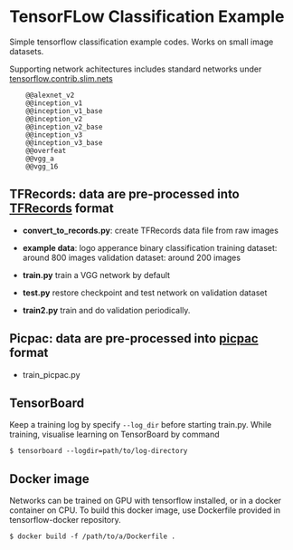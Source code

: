 # TensorFLow Classification Example
Simple tensorflow classification example codes. Works on small image datasets.

Supporting network achitectures includes standard networks under [tensorflow.contrib.slim.nets](https://github.com/tensorflow/tensorflow/tree/master/tensorflow/contrib/slim/python/slim/nets)
        
        @@alexnet_v2
        @@inception_v1
        @@inception_v1_base
        @@inception_v2
        @@inception_v2_base
        @@inception_v3
        @@inception_v3_base
        @@overfeat
        @@vgg_a
        @@vgg_16


## TFRecords: data are pre-processed into [TFRecords](https://www.tensorflow.org/programmers_guide/reading_data) format

 * **convert_to_records.py**: create TFRecords data file from raw images
 
 * **example data**: logo apperance binary classification
    training dataset: around 800 images
    validation dataset: around 200 images

 * **train.py** train a VGG network by default

 * **test.py** restore checkpoint and test network on validation dataset

 * **train2.py** train and do validation periodically.


## Picpac: data are pre-processed into [picpac](http://picpac.readthedocs.io/en/latest/) format
 * train_picpac.py


## TensorBoard
Keep a training log by specify `--log_dir` before starting train.py. While training, visualise learning on TensorBoard by command

`$ tensorboard --logdir=path/to/log-directory`


## Docker image
Networks can be trained on GPU with tensorflow installed, or in a docker container on CPU.
To build this docker image, use Dockerfile provided in tensorflow-docker repository.

`$ docker build -f /path/to/a/Dockerfile .`


